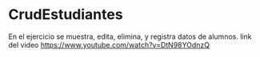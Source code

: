 # CrudEstudiantes
En el ejercicio se muestra, edita, elimina, y registra datos de alumnos.
link del video https://www.youtube.com/watch?v=DtN98YOdnzQ
